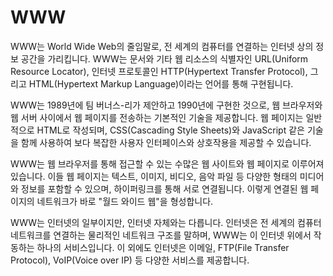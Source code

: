 # WWW

WWW는 World Wide Web의 줄임말로, 전 세계의 컴퓨터를 연결하는 인터넷 상의 정보 공간을 가리킵니다. WWW는 문서와 기타 웹 리소스의 식별자인 URL(Uniform Resource Locator), 인터넷 프로토콜인 HTTP(Hypertext Transfer Protocol), 그리고 HTML(Hypertext Markup Language)이라는 언어를 통해 구현됩니다.

WWW는 1989년에 팀 버너스-리가 제안하고 1990년에 구현한 것으로, 웹 브라우저와 웹 서버 사이에서 웹 페이지를 전송하는 기본적인 기술을 제공합니다. 웹 페이지는 일반적으로 HTML로 작성되며, CSS(Cascading Style Sheets)와 JavaScript 같은 기술을 함께 사용하여 보다 복잡한 사용자 인터페이스와 상호작용을 제공할 수 있습니다.

WWW는 웹 브라우저를 통해 접근할 수 있는 수많은 웹 사이트와 웹 페이지로 이루어져 있습니다. 이들 웹 페이지는 텍스트, 이미지, 비디오, 음악 파일 등 다양한 형태의 미디어와 정보를 포함할 수 있으며, 하이퍼링크를 통해 서로 연결됩니다. 이렇게 연결된 웹 페이지의 네트워크가 바로 "월드 와이드 웹"을 형성합니다.

WWW는 인터넷의 일부이지만, 인터넷 자체와는 다릅니다. 인터넷은 전 세계의 컴퓨터 네트워크를 연결하는 물리적인 네트워크 구조를 말하며, WWW는 이 인터넷 위에서 작동하는 하나의 서비스입니다. 이 외에도 인터넷은 이메일, FTP(File Transfer Protocol), VoIP(Voice over IP) 등 다양한 서비스를 제공합니다.